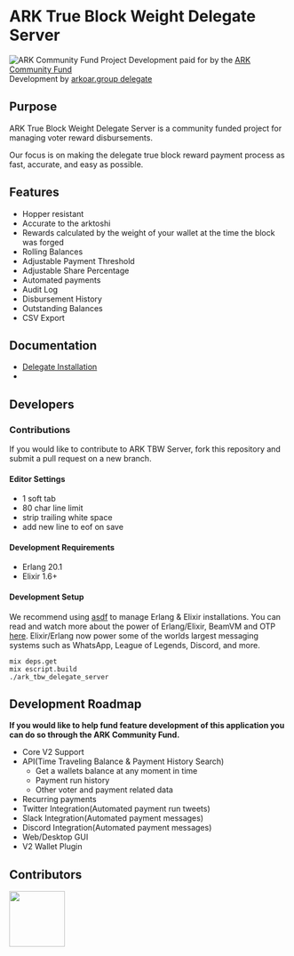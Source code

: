 # ARK True Block Weight Delegate Server
![ARK Community Fund Project](https://arkcommunity.fund/media-kit/funded/banner.png)
Development paid for by the
[ARK Community Fund](https://arkcommunity.fund/proposal/ark-tbw-delegate-server)<br/>
Development by [arkoar.group delegate](https://arkoar.group)

## Purpose
ARK True Block Weight Delegate Server is a community funded project for
managing voter reward disbursements.

Our focus is on making the delegate true block reward payment process as fast, accurate, and easy as possible.

## Features
- Hopper resistant
- Accurate to the arktoshi
- Rewards calculated by the weight of your wallet at the time the block was forged
- Rolling Balances
- Adjustable Payment Threshold
- Adjustable Share Percentage
- Automated payments
- Audit Log
- Disbursement History
- Outstanding Balances
- CSV Export

## Documentation
- [Delegate Installation](https://github.com/arkoar-group/ark_tbw_delegate_server/blob/master/docs/delegate_installation.md)
-

## Developers

### Contributions
If you would like to contribute to ARK TBW Server, fork this repository and
submit a pull request on a new branch.

#### Editor Settings
  - 1 soft tab
  - 80 char line limit
  - strip trailing white space
  - add new line to eof on save

#### Development Requirements
  - Erlang 20.1
  - Elixir 1.6+

#### Development Setup
We recommend using [asdf](https://github.com/asdf-vm/asdf) to manage Erlang & Elixir installations. You can read and watch more about the power of Erlang/Elixir, BeamVM and OTP [here](https://erlangcentral.org/tag/beam/). Elixir/Erlang now power some of the worlds largest messaging systems such as WhatsApp, League of Legends, Discord, and more.  

```
mix deps.get
mix escript.build
./ark_tbw_delegate_server
```

## Development Roadmap
**If you would like to help fund feature development of this application you can do so through the ARK Community Fund.**
- Core V2 Support
- API(Time Traveling Balance & Payment History Search)
  - Get a wallets balance at any moment in time
  - Payment run history
  - Other voter and payment related data
- Recurring payments
- Twitter Integration(Automated payment run tweets)
- Slack Integration(Automated payment messages)
- Discord Integration(Automated payment messages)
- Web/Desktop GUI
- V2 Wallet Plugin

## Contributors
<a href="https://github.com/arkoar-group">
  <img src="https://avatars0.githubusercontent.com/u/37595014?s=200&v=4"
    width="100">
  </img>
</a>
